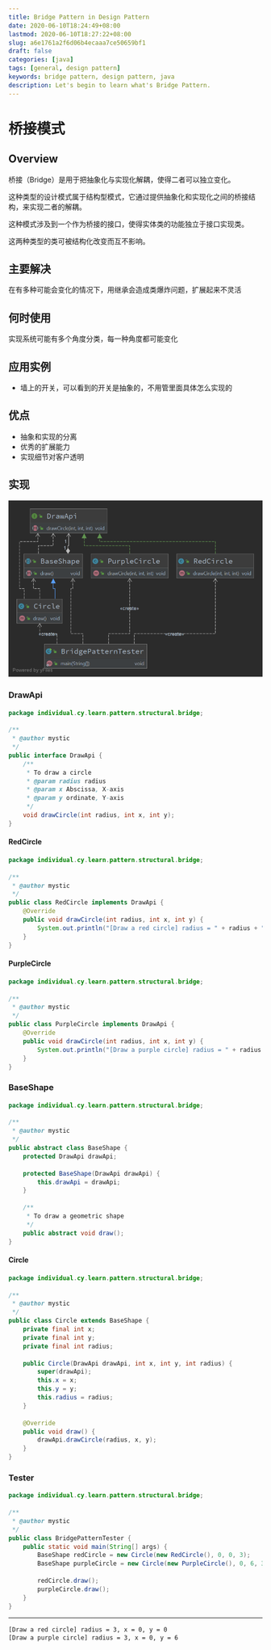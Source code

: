 ```yaml
---
title: Bridge Pattern in Design Pattern
date: 2020-06-10T18:24:49+08:00
lastmod: 2020-06-10T18:27:22+08:00
slug: a6e1761a2f6d06b4ecaaa7ce50659bf1
draft: false
categories: [java]
tags: [general, design pattern]
keywords: bridge pattern, design pattern, java
description: Let's begin to learn what's Bridge Pattern.
---
```

# 桥接模式

## Overview

桥接（Bridge）是用于把抽象化与实现化解耦，使得二者可以独立变化。

这种类型的设计模式属于结构型模式，它通过提供抽象化和实现化之间的桥接结构，来实现二者的解耦。

这种模式涉及到一个作为桥接的接口，使得实体类的功能独立于接口实现类。

这两种类型的类可被结构化改变而互不影响。

## 主要解决

在有多种可能会变化的情况下，用继承会造成类爆炸问题，扩展起来不灵活

## 何时使用

实现系统可能有多个角度分类，每一种角度都可能变化

## 应用实例

-   墙上的开关，可以看到的开关是抽象的，不用管里面具体怎么实现的

## 优点

- 抽象和实现的分离
- 优秀的扩展能力
- 实现细节对客户透明

## 实现

![Bridge Pattern](assets/bridge-pattern.png)

### DrawApi

```java
package individual.cy.learn.pattern.structural.bridge;

/**
 * @author mystic
 */
public interface DrawApi {
    /**
     * To draw a circle
     * @param radius radius
     * @param x Abscissa, X-axis
     * @param y ordinate, Y-axis
     */
    void drawCircle(int radius, int x, int y);
}
```

#### RedCircle

```java
package individual.cy.learn.pattern.structural.bridge;

/**
 * @author mystic
 */
public class RedCircle implements DrawApi {
    @Override
    public void drawCircle(int radius, int x, int y) {
        System.out.println("[Draw a red circle] radius = " + radius + ", x = " + x + ", y = " + y);
    }
}
```

#### PurpleCircle

```java
package individual.cy.learn.pattern.structural.bridge;

/**
 * @author mystic
 */
public class PurpleCircle implements DrawApi {
    @Override
    public void drawCircle(int radius, int x, int y) {
        System.out.println("[Draw a purple circle] radius = " + radius + ", x = " + x + ", y = " + y);
    }
}
```

### BaseShape

```java
package individual.cy.learn.pattern.structural.bridge;

/**
 * @author mystic
 */
public abstract class BaseShape {
    protected DrawApi drawApi;

    protected BaseShape(DrawApi drawApi) {
        this.drawApi = drawApi;
    }

    /**
     * To draw a geometric shape
     */
    public abstract void draw();
}
```

#### Circle

```java
package individual.cy.learn.pattern.structural.bridge;

/**
 * @author mystic
 */
public class Circle extends BaseShape {
    private final int x;
    private final int y;
    private final int radius;

    public Circle(DrawApi drawApi, int x, int y, int radius) {
        super(drawApi);
        this.x = x;
        this.y = y;
        this.radius = radius;
    }

    @Override
    public void draw() {
        drawApi.drawCircle(radius, x, y);
    }
}
```

### Tester

```java
package individual.cy.learn.pattern.structural.bridge;

/**
 * @author mystic
 */
public class BridgePatternTester {
    public static void main(String[] args) {
        BaseShape redCircle = new Circle(new RedCircle(), 0, 0, 3);
        BaseShape purpleCircle = new Circle(new PurpleCircle(), 0, 6, 3);

        redCircle.draw();
        purpleCircle.draw();
    }
}
```

---

```text
[Draw a red circle] radius = 3, x = 0, y = 0
[Draw a purple circle] radius = 3, x = 0, y = 6
```
